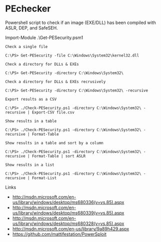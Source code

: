 PEchecker
=========

Powershell script to check if an image (EXE/DLL) has been compiled with ASLR, DEP, and SafeSEH.

Import-Module .\Get-PESecurity.psm1

```
Check a single file

C:\PS> Get-PESecurity -file C:\Windows\System32\kernel32.dll
```
```
Check a directory for DLLs & EXEs

C:\PS> Get-PESecurity -directory C:\Windows\System32\
```
```
Check a directory for DLLs & EXEs recrusively

C:\PS> Get-PESecurity -directory C:\Windows\System32\ -recursive
```
```
Export results as a CSV

C:\PS> ./Check-PESecurity.ps1 -directory C:\Windows\System32\ -recursive | Export-CSV file.csv
```
```
Show results in a table

C:\PS> ./Check-PESecurity.ps1 -directory C:\Windows\System32\ -recursive | Format-Table
```
```
Show results in a table and sort by a column

C:\PS> ./Check-PESecurity.ps1 -directory C:\Windows\System32\ -recursive | Format-Table | sort ASLR
```
```
Show results in a list

C:\PS> ./Check-PESecurity.ps1 -directory C:\Windows\System32\ -recursive | Format-List
```
Links

* http://msdn.microsoft.com/en-us/library/windows/desktop/ms680336(v=vs.85).aspx
* http://msdn.microsoft.com/en-us/library/windows/desktop/ms680339(v=vs.85).aspx
* http://msdn.microsoft.com/en-us/library/windows/desktop/ms680328(v=vs.85).aspx
* http://msdn.microsoft.com/en-us/library/9a89h429.aspx
* https://github.com/mattifestation/PowerSploit
